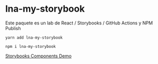 # lna-my-storybook

Este paquete es un lab de React / Storybooks / GitHub Actions y NPM Publish

```
yarn add lna-my-storybook
```

```
npm i lna-my-storybook
```

[Storybooks Components Demo](https://larturi.github.io/react-storybook-lab/?path=/story/example-introduction--page)